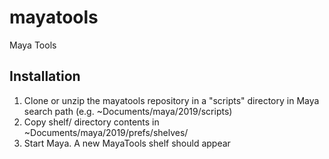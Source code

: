 # mayatools
Maya Tools

Installation
------------

1. Clone or unzip the mayatools repository in a "scripts" directory in Maya search path (e.g. ~Documents/maya/2019/scripts)
2. Copy shelf/ directory contents in ~Documents/maya/2019/prefs/shelves/
3. Start Maya. A new MayaTools shelf should appear
